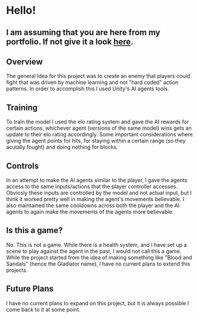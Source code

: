# Hello!
## I am assuming that you are here from my portfolio. If not give it a look [here](https://ezrahuffman.com).

## Overview
The general Idea for this project was to create an enemy that players could fight that was driven by machine learning and not "hard coded" action patterns. In order to accomplish this I used Unity's AI agents tools. 

## Training
To train the model I used the elo rating system and gave the AI rewards for certain actions, whichever agent (versions of the same model) wins gets an update to their elo rating accordingly. Some important considerations where giving the agent points for hits, for staying within a certain range (so they acutally fought) and doing nothing for blocks.

## Controls
In an attempt to make the AI agents similar to the player, I gave the agents access to the same inputs/actions that the player controller accesses. Obviosly these inputs are controlled by the model and not actual input, but I think it worked pretty well in making the agent's movements believable. I also maintained the same cooldowns across both the player and the AI agents to again make the movements of the agents more believable.

## Is this a game?
No. This is not a game. While there is a health system, and I have set up a scene to play against the agent in the past, I would not call this a game. While the project started from the idea of making something like "Blood and Sandals" (hence the Gladiator name), I have no current plans to extend this projects.

## Future Plans
I have no current plans to expand on this project, but it is always possible I come back to it at some point.
